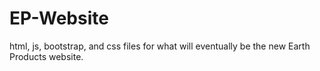 # EP-Website
html, js, bootstrap, and css files for what will eventually be the new Earth Products website. 
